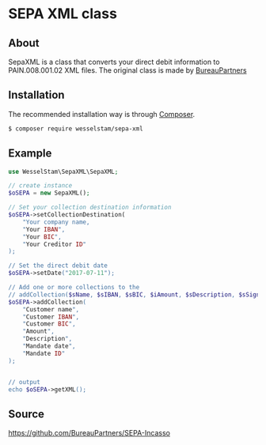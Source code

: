 # SEPA XML class

## About

SepaXML is a class that converts your direct debit information to PAIN.008.001.02 XML files. The original class is made by [BureauPartners](https://github.com/BureauPartners/SEPA-Incasso)

## Installation

The recommended installation way is through [Composer](https://getcomposer.org).

```bash
$ composer require wesselstam/sepa-xml
```

## Example

```php
use WesselStam\SepaXML\SepaXML;

// create instance
$oSEPA = new SepaXML();

// Set your collection destination information
$oSEPA->setCollectionDestination(
    "Your company name, 
    "Your IBAN", 
    "Your BIC", 
    "Your Creditor ID"
);

// Set the direct debit date
$oSEPA->setDate("2017-07-11");

// Add one or more collections to the 
// addCollection($sName, $sIBAN, $sBIC, $iAmount, $sDescription, $sSignedDate, $sMandateID)
$oSEPA->addCollection(
    "Customer name",
    "Customer IBAN",
    "Customer BIC",
    "Amount",
    "Description",
    "Mandate date",
    "Mandate ID"
);


// output
echo $oSEPA->getXML();
```

## Source
https://github.com/BureauPartners/SEPA-Incasso